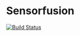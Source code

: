 # Sensorfusion

[![Build Status](https://travis-ci.org/simontegelid/Sensorfusion.jl.png)](https://travis-ci.org/simontegelid/Sensorfusion.jl)
